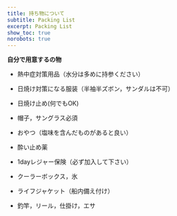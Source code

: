 ```yaml
---
title: 持ち物について
subtitle: Packing List
excerpt: Packing List
show_toc: true
norobots: true
---
```

**自分で用意するの物**

- 熱中症対策用品（水分は多めに持参ください） 

- 日焼け対策になる服装（半袖半ズボン，サンダルは不可） 

- 日焼け止め(何でもOK)

- 帽子，サングラス必須 

- おやつ（塩味を含んだものがあると良い） 

- 酔い止め薬 

- 1dayレジャー保険（必ず加入して下さい） 

- クーラーボックス，氷 

- ライフジャケット（船内備え付け） 

- 釣竿，リール，仕掛け，エサ 


